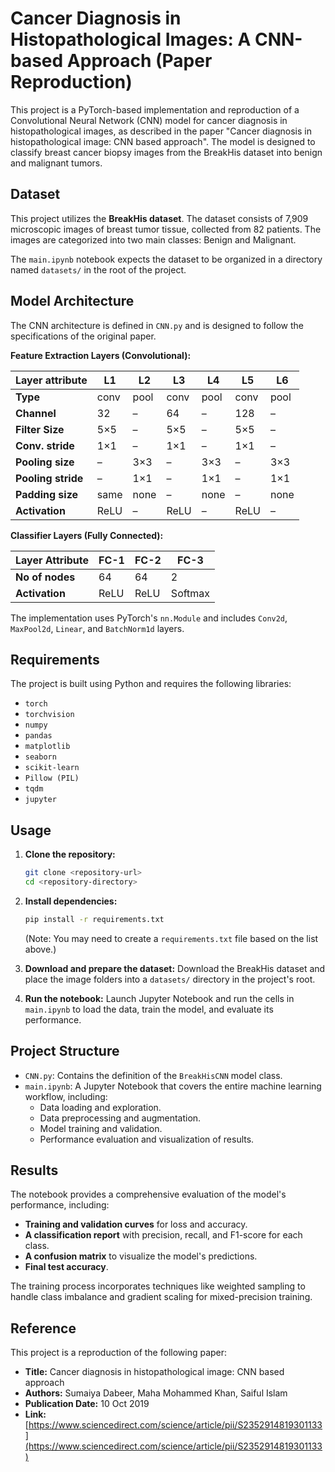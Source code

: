 # Cancer Diagnosis in Histopathological Images: A CNN-based Approach (Paper Reproduction)

This project is a PyTorch-based implementation and reproduction of a Convolutional Neural Network (CNN) model for cancer diagnosis in histopathological images, as described in the paper "Cancer diagnosis in histopathological image: CNN based approach". The model is designed to classify breast cancer biopsy images from the BreakHis dataset into benign and malignant tumors.

## Dataset

This project utilizes the **BreakHis dataset**. The dataset consists of 7,909 microscopic images of breast tumor tissue, collected from 82 patients. The images are categorized into two main classes: Benign and Malignant.

The `main.ipynb` notebook expects the dataset to be organized in a directory named `datasets/` in the root of the project.

## Model Architecture

The CNN architecture is defined in `CNN.py` and is designed to follow the specifications of the original paper.

**Feature Extraction Layers (Convolutional):**

| Layer attribute  | L1   | L2   | L3   | L4   | L5   | L6   |
| ---------------- | ---- | ---- | ---- | ---- | ---- | ---- |
| **Type** | conv | pool | conv | pool | conv | pool |
| **Channel** | 32   | –    | 64   | –    | 128  | –    |
| **Filter Size** | 5×5  | –    | 5×5  | –    | 5×5  | –    |
| **Conv. stride** | 1×1  | –    | 1×1  | –    | 1×1  | –    |
| **Pooling size** | –    | 3×3  | –    | 3×3  | –    | 3×3  |
| **Pooling stride**| –    | 1×1  | –    | 1×1  | –    | 1×1  |
| **Padding size** | same | none | –    | none | –    | none |
| **Activation** | ReLU | –    | ReLU | –    | ReLU | –    |

**Classifier Layers (Fully Connected):**

| Layer Attribute | FC-1 | FC-2 | FC-3    |
| --------------- | ---- | ---- | -------|
| **No of nodes** | 64   | 64   | 2      |
| **Activation** | ReLU | ReLU | Softmax|

The implementation uses PyTorch's `nn.Module` and includes `Conv2d`, `MaxPool2d`, `Linear`, and `BatchNorm1d` layers.

## Requirements

The project is built using Python and requires the following libraries:

  * `torch`
  * `torchvision`
  * `numpy`
  * `pandas`
  * `matplotlib`
  * `seaborn`
  * `scikit-learn`
  * `Pillow (PIL)`
  * `tqdm`
  * `jupyter`

## Usage

1.  **Clone the repository:**

    ```bash
    git clone <repository-url>
    cd <repository-directory>
    ```

2.  **Install dependencies:**

    ```bash
    pip install -r requirements.txt
    ```

    (Note: You may need to create a `requirements.txt` file based on the list above.)

3.  **Download and prepare the dataset:**
    Download the BreakHis dataset and place the image folders into a `datasets/` directory in the project's root.

4.  **Run the notebook:**
    Launch Jupyter Notebook and run the cells in `main.ipynb` to load the data, train the model, and evaluate its performance.

## Project Structure

  * `CNN.py`: Contains the definition of the `BreakHisCNN` model class.
  * `main.ipynb`: A Jupyter Notebook that covers the entire machine learning workflow, including:
      * Data loading and exploration.
      * Data preprocessing and augmentation.
      * Model training and validation.
      * Performance evaluation and visualization of results.

## Results

The notebook provides a comprehensive evaluation of the model's performance, including:

  * **Training and validation curves** for loss and accuracy.
  * **A classification report** with precision, recall, and F1-score for each class.
  * **A confusion matrix** to visualize the model's predictions.
  * **Final test accuracy**.

The training process incorporates techniques like weighted sampling to handle class imbalance and gradient scaling for mixed-precision training.

## Reference

This project is a reproduction of the following paper:

  * **Title:** Cancer diagnosis in histopathological image: CNN based approach
  * **Authors:** Sumaiya Dabeer, Maha Mohammed Khan, Saiful Islam
  * **Publication Date:** 10 Oct 2019
  * **Link:** [https://www.sciencedirect.com/science/article/pii/S2352914819301133](https://www.sciencedirect.com/science/article/pii/S2352914819301133)
